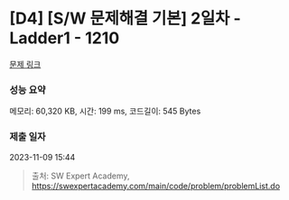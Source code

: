 # [D4] [S/W 문제해결 기본] 2일차 - Ladder1 - 1210 

[문제 링크](https://swexpertacademy.com/main/code/problem/problemDetail.do?contestProbId=AV14ABYKADACFAYh) 

### 성능 요약

메모리: 60,320 KB, 시간: 199 ms, 코드길이: 545 Bytes

### 제출 일자

2023-11-09 15:44



> 출처: SW Expert Academy, https://swexpertacademy.com/main/code/problem/problemList.do
